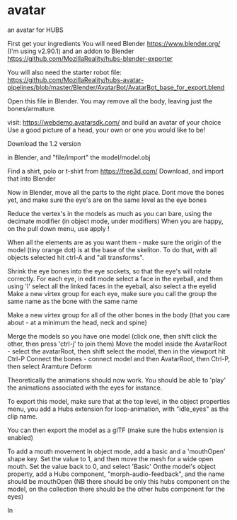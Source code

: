 # avatar
an avatar for HUBS


First get your ingredients
You will need Blender https://www.blender.org/
  (I'm using v2.90.1)
and an addon to Blender https://github.com/MozillaReality/hubs-blender-exporter

You will also need the starter robot file:
https://github.com/MozillaReality/hubs-avatar-pipelines/blob/master/Blender/AvatarBot/AvatarBot_base_for_export.blend

Open this file in Blender. You may remove all the body, leaving just the bones/armature.

visit: https://webdemo.avatarsdk.com/
and build an avatar of your choice
Use a good picture of a head, your own or one you would like to be!

Download the 1.2 version

in Blender, and "file/import" the model/model.obj

Find a shirt, polo or t-shirt from https://free3d.com/
Download, and import that into Blender

Now in Blender, move all the parts to the right place.
Dont move the bones yet, and make sure the eye's are on the same level as the eye bones

Reduce the vertex's in the models as much as you can bare, using the decimate modifier (in object mode, under modifiers)
 When you are happy, on the pull down menu, use apply !

When all the elements are as you want them - make sure the origin of the model (tiny orange dot) is at the base of the skeliton. To do that, with all objects selected hit ctrl-A and "all transforms".

Shrink the eye bones into the eye sockets, so that the eye's will rotate correctly.
For each eye, in edit mode select a face in the eyeball, and then using 'l' select all the linked faces in the eyeball, also select a the eyelid
Make a new virtex group for each eye, make sure you call the group the same name as the bone with the same name

Make a new virtex group for all of the other bones in the body (that you care about - at a minimum the head, neck and spine)

Merge the models so you have one model (click one, then shift click the other, then press 'ctrl-j' to join them)
Move the model inside the AvatarRoot - select the avatarRoot, then shift select the model, then in the viewport hit Ctrl-P
Connect the bones - connect model and then AvatarRoot, then Ctrl-P, then select Aramture Deform

Theoretically the animations should now work. You should be able to 'play' the animations associated with the eyes for instance.

To export this model, make sure that at the top level, in the object properties menu, you add a Hubs extension for loop-animation, with "idle_eyes" as the clip name.

You can then export the model as a gITF (make sure the hubs extension is enabled)

To add a mouth movement
In object mode, add a basic and a 'mouthOpen' shape key. Set the value to 1, and then move the mesh for a wide open mouth.
Set the value back to 0, and select 'Basic'
Onthe model's object property, add a Hubs component, "morph-audio-feedback", and the name should be mouthOpen
  (NB there should be only this hubs component on the model, on the collection there should be the other hubs component for the eyes)


In 











